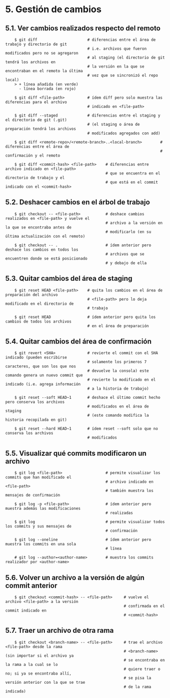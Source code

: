 # 5. Gestión de cambios

## 5.1. Ver cambios realizados respecto del remoto

        $ git diff                      # diferencias entre el área de trabajo y directorio de git
                                        # i.e. archivos que fueron modificados pero no se agregaron
                                        # al staging (el directorio de git tendrá los archivos en
                                        # la versión en la que se encontraban en el remoto la última
                                        # vez que se sincronizó el repo local)
        > + línea añadida (en verde)
          - línea borrada (en rojo)

        $ git diff <file-path>          # ídem diff pero solo muestra las diferencias para el archivo
                                        # indicado en <file-path>

        $ git diff --staged             # diferencias entre el staging y el directorio de git (.git)
                                        # (el staging o área de preparación tendrá los archivos
                                        # modificados agregados con add)

        $ git diff <remote-repo>/<remote-branch>..<local-branch>        # diferencias entre el área de
                                                                        # confirmación y el remoto     

        $ git diff <commit-hash> <file-path>    # diferencias entre archivo indicado en <file-path>
                                                # que se encuentra en el directorio de trabajo y el
                                                # que está en el commit indicado con el <commit-hash>

## 5.2. Deshacer cambios en el árbol de trabajo

        $ git checkout -- <file-path>           # deshace cambios realizados en <file-path> y vuelve el
                                                # archivo a la versión en la que se encontraba antes de
                                                # modificarlo (en su última actualización con el remoto)

        $ git checkout -- .                     # ídem anterior pero deshace los cambios en todos los
                                                # archivos que se encuentren donde se está posicionado
                                                # y debajo de ella

## 5.3. Quitar cambios del área de staging

        $ git reset HEAD <file-path>    # quita los cambios en el área de preparación del archivo
                                        # <file-path> pero lo deja modificado en el directorio de
                                        # trabajo

        $ git reset HEAD                # ídem anterior pero quita los cambios de todos los archivos
                                        # en el área de preparación

## 5.4. Quitar cambios del área de confirmación

        $ git revert <SHA>              # revierte el commit con el SHA indicado (pueden escribirse
                                        # solamente los primeros 7 caracteres, que son los que nos
                                        # devuelve la consola) este comando genera un nuevo commit que
                                        # revierte lo modificado en el indicado (i.e. agrega información
                                        # a la historia de trabajo)
        
        $ git reset --soft HEAD~1       # deshace el último commit hecho pero conserva los archivos
                                        # modificados en el área de staging
                                        # (este comando modifica la historia recopilada en git)
        
        $ git reset --hard HEAD~1       # ídem reset --soft solo que no conserva los archivos 
                                        # modificados

## 5.5. Visualizar qué commits modificaron un archivo

        $ git log <file-path>                   # permite visualizar los commits que han modificado el
                                                # archivo indicado en <file-path>
                                                # también muestra los mensajes de confirmación
        
        $ git log -p <file-path>                # ídem anterior pero muestra además las modificaciones
                                                # realizadas

        $ git log                               # permite visualizar todos los commits y sus mensajes de
                                                # confirmación

        $ git log --oneline                     # ídem anterior pero muestra los commits en una sola
                                                # línea

        # git log --author=<author-name>        # muestra los commits realizador por <author-name>

## 5.6. Volver un archivo a la versión de algún commit anterior
        
        $ git checkout <commit-hash> -- <file-path>     # vuelve el archivo <file-path> a la versión
                                                        # confirmada en el commit indicado en
                                                        # <commit-hash>

## 5.7. Traer un archivo de otra rama

        $ git checkout <branch-name> -- <file-path>     # trae el archivo <file-path> desde la rama
                                                        # <branch-name> (sin importar si el archivo ya
                                                        # se encontraba en la rama a la cual se lo 
                                                        # quiere traer o no; si ya se encontraba allí,
                                                        # se pisa la versión anterior con la que se trae
                                                        # de la rama indicada)